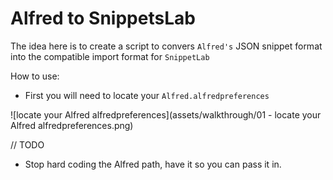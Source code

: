 # Alfred to SnippetsLab️

The idea here is to create a script to convers `Alfred's` JSON snippet format into the compatible import format for `SnippetLab`

How to use:

- First you will need to locate your `Alfred.alfredpreferences`

![locate your Alfred alfredpreferences](assets/walkthrough/01 - locate your Alfred alfredpreferences.png)

// TODO
- Stop hard coding the Alfred path, have it so you can pass it in.
